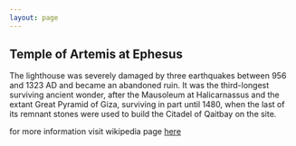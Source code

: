 ```yaml
---
layout: page
---
```


## Temple of Artemis at Ephesus

The lighthouse was severely damaged by three earthquakes between 956 and 1323 AD and became an abandoned ruin. It was the third-longest surviving ancient wonder, after the Mausoleum at Halicarnassus and the extant Great Pyramid of Giza, surviving in part until 1480, when the last of its remnant stones were used to build the Citadel of Qaitbay on the site.

for more information visit wikipedia page [here](https://en.wikipedia.org/wiki/Lighthouse_of_Alexandria)
